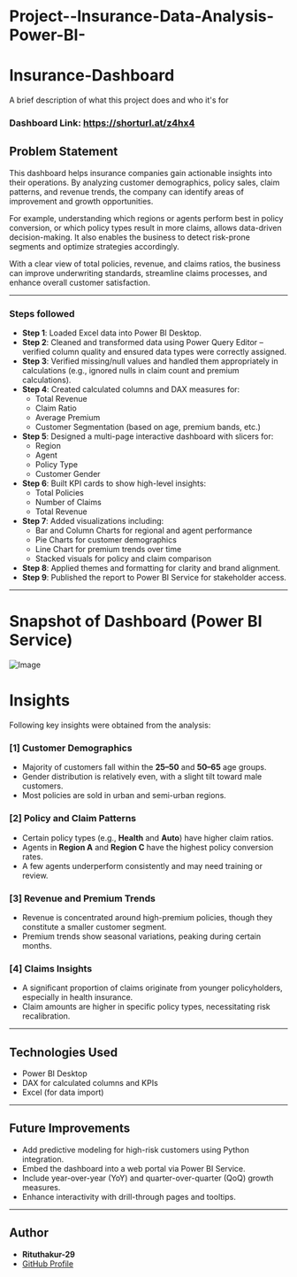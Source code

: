 # Project--Insurance-Data-Analysis-Power-BI-


# Insurance-Dashboard

A brief description of what this project does and who it's for

### Dashboard Link: https://shorturl.at/z4hx4

## Problem Statement

This dashboard helps insurance companies gain actionable insights into their operations. By analyzing customer demographics, policy sales, claim patterns, and revenue trends, the company can identify areas of improvement and growth opportunities. 

For example, understanding which regions or agents perform best in policy conversion, or which policy types result in more claims, allows data-driven decision-making. It also enables the business to detect risk-prone segments and optimize strategies accordingly.

With a clear view of total policies, revenue, and claims ratios, the business can improve underwriting standards, streamline claims processes, and enhance overall customer satisfaction.

---

### Steps followed 

- **Step 1**: Loaded Excel data into Power BI Desktop.
- **Step 2**: Cleaned and transformed data using Power Query Editor – verified column quality and ensured data types were correctly assigned.
- **Step 3**: Verified missing/null values and handled them appropriately in calculations (e.g., ignored nulls in claim count and premium calculations).
- **Step 4**: Created calculated columns and DAX measures for:
  - Total Revenue
  - Claim Ratio
  - Average Premium
  - Customer Segmentation (based on age, premium bands, etc.)
- **Step 5**: Designed a multi-page interactive dashboard with slicers for:
  - Region
  - Agent
  - Policy Type
  - Customer Gender
- **Step 6**: Built KPI cards to show high-level insights:
  - Total Policies
  - Number of Claims
  - Total Revenue
- **Step 7**: Added visualizations including:
  - Bar and Column Charts for regional and agent performance
  - Pie Charts for customer demographics
  - Line Chart for premium trends over time
  - Stacked visuals for policy and claim comparison
- **Step 8**: Applied themes and formatting for clarity and brand alignment.
- **Step 9**: Published the report to Power BI Service for stakeholder access.

---

# Snapshot of Dashboard (Power BI Service)

![Image](https://github.com/user-attachments/assets/414245e8-69f6-45fd-b2bc-3411792b4c91)

# Insights

Following key insights were obtained from the analysis:

### [1] Customer Demographics
- Majority of customers fall within the **25–50** and **50–65** age groups.
- Gender distribution is relatively even, with a slight tilt toward male customers.
- Most policies are sold in urban and semi-urban regions.

### [2] Policy and Claim Patterns
- Certain policy types (e.g., **Health** and **Auto**) have higher claim ratios.
- Agents in **Region A** and **Region C** have the highest policy conversion rates.
- A few agents underperform consistently and may need training or review.

### [3] Revenue and Premium Trends
- Revenue is concentrated around high-premium policies, though they constitute a smaller customer segment.
- Premium trends show seasonal variations, peaking during certain months.

### [4] Claims Insights
- A significant proportion of claims originate from younger policyholders, especially in health insurance.
- Claim amounts are higher in specific policy types, necessitating risk recalibration.

---

## Technologies Used

- Power BI Desktop
- DAX for calculated columns and KPIs
- Excel (for data import)

---

## Future Improvements

- Add predictive modeling for high-risk customers using Python integration.
- Embed the dashboard into a web portal via Power BI Service.
- Include year-over-year (YoY) and quarter-over-quarter (QoQ) growth measures.
- Enhance interactivity with drill-through pages and tooltips.

---

## Author

- **Rituthakur-29**
- [GitHub Profile](https://github.com/rituthakur-29)
